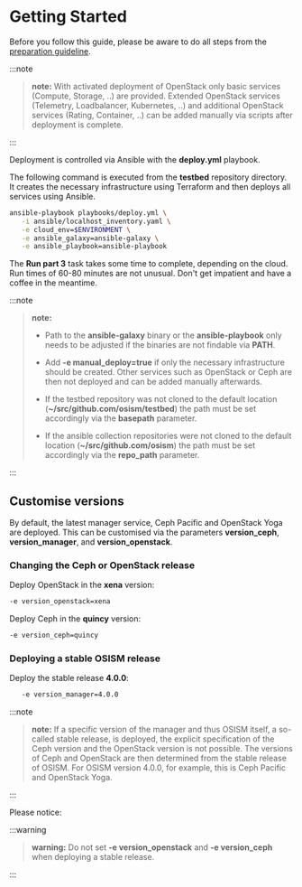 # Getting Started

Before you follow this guide, please be aware to do all steps from the [preparation guideline](./preparations.md).

:::note

>**note:** With activated deployment of OpenStack only basic services (Compute, Storage, ..) are provided. Extended OpenStack
>services (Telemetry, Loadbalancer, Kubernetes, ..) and additional OpenStack services (Rating, Container, ..) can be added
>manually via scripts after deployment is complete.

:::

Deployment is controlled via Ansible with the **deploy.yml** playbook.

The following command is executed from the **testbed** repository directory. It creates the necessary infrastructure using
Terraform and then deploys all services using Ansible.

```sh
ansible-playbook playbooks/deploy.yml \
   -i ansible/localhost_inventory.yaml \
   -e cloud_env=$ENVIRONMENT \
   -e ansible_galaxy=ansible-galaxy \
   -e ansible_playbook=ansible-playbook
```

The **Run part 3** task takes some time to complete, depending on the cloud. Run times of
60-80 minutes are not unusual. Don't get impatient and have a coffee in the meantime.

:::note

>**note:**
>
> * Path to the **ansible-galaxy** binary or the **ansible-playbook** only needs to be adjusted if the binaries are not
>findable via **PATH**.
>
>* Add **-e manual_deploy=true** if only the necessary infrastructure should be created. Other services such as OpenStack
>or Ceph are then not deployed and can be added manually afterwards.
>
>* If the testbed repository was not cloned to the default location (**~/src/github.com/osism/testbed**) the path must be set
>accordingly via the **basepath** parameter.
>
>* If the ansible collection repositories were not cloned to the default location (**~/src/github.com/osism**) the path must
>be set accordingly via the **repo_path** parameter.

:::

## Customise versions

By default, the latest manager service, Ceph Pacific and OpenStack Yoga are deployed. This can be customised via the parameters
**version_ceph**, **version_manager**, and **version_openstack**.

### Changing the Ceph or OpenStack release

Deploy OpenStack in the **xena** version:

```sh
-e version_openstack=xena
```

Deploy Ceph in the **quincy** version:

```sh
-e version_ceph=quincy
```

### Deploying a stable OSISM release

Deploy the stable release **4.0.0**:

```sh
   -e version_manager=4.0.0
```

:::note

>**note:** If a specific version of the manager and thus OSISM itself, a so-called stable release, is deployed, the explicit
>specification of the Ceph version and the OpenStack version is not possible. The versions of Ceph and OpenStack are then
>determined from the stable release of OSISM. For OSISM version 4.0.0, for example, this is Ceph Pacific and OpenStack Yoga.

:::

Please notice:

:::warning

>**warning:**
>Do not set **-e version_openstack** and **-e version_ceph** when deploying a stable release.

:::
